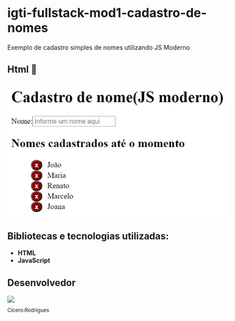 # igti-fullstack-mod1-cadastro-de-nomes
Exemplo de cadastro simples de nomes utilizando JS Moderno


## Html 🎯

<p align="center">
  <img src="https://github.com/cicerorod/igti-fullstack-mod1-cadastro-de-nomes/blob/master/img/img.PNG">
</p>

<!--
[![img.png](https://i.postimg.cc/3w8LgM61/img.png)](https://postimg.cc/qNFXTFp6)
[![Tutorial-MEAN.png](https://i.postimg.cc/9MgHHfS3/Tutorial-MEAN.png)](https://postimg.cc/WFZHMsTS)-->


## Bibliotecas e tecnologias utilizadas:

- **HTML**
- **JavaScript**

## Desenvolvedor
[<img src="https://avatars.githubusercontent.com/cicerorod" width=115><br><sub>Cícero Rodrigues</sub>](https://github.com/cicerorod)

